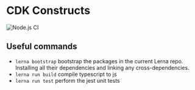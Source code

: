 # CDK Constructs
![Node.js CI](https://github.com/damc-dev/cdk-constructs/workflows/Node.js%20CI/badge.svg?branch=master)

## Useful commands
 * `lerna bootstrap`  bootstrap the packages in the current Lerna repo. Installing all their dependencies and linking any cross-dependencies.
 * `lerna run build`  compile typescript to js
 * `lerna run test`   perform the jest unit tests